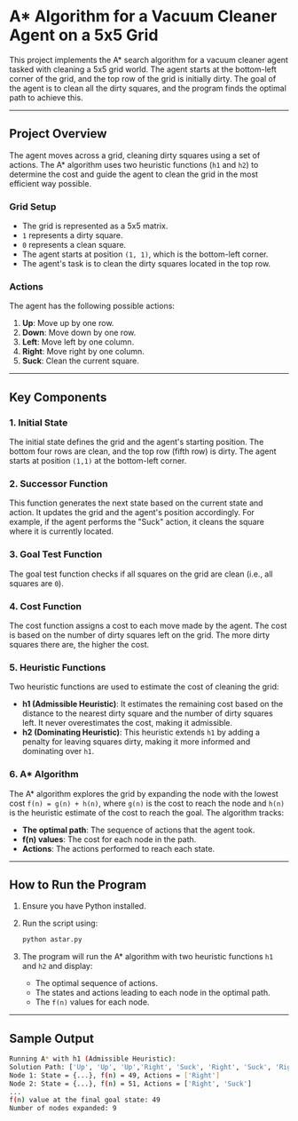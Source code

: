 # A\* Algorithm for a Vacuum Cleaner Agent on a 5x5 Grid

This project implements the A\* search algorithm for a vacuum cleaner agent tasked with cleaning a 5x5 grid world. The agent starts at the bottom-left corner of the grid, and the top row of the grid is initially dirty. The goal of the agent is to clean all the dirty squares, and the program finds the optimal path to achieve this.

---

## **Project Overview**

The agent moves across a grid, cleaning dirty squares using a set of actions. The A\* algorithm uses two heuristic functions (`h1` and `h2`) to determine the cost and guide the agent to clean the grid in the most efficient way possible.

### **Grid Setup**

- The grid is represented as a 5x5 matrix.
- `1` represents a dirty square.
- `0` represents a clean square.
- The agent starts at position `(1, 1)`, which is the bottom-left corner.
- The agent's task is to clean the dirty squares located in the top row.

### **Actions**

The agent has the following possible actions:

1. **Up**: Move up by one row.
2. **Down**: Move down by one row.
3. **Left**: Move left by one column.
4. **Right**: Move right by one column.
5. **Suck**: Clean the current square.

---

## **Key Components**

### **1. Initial State**

The initial state defines the grid and the agent's starting position. The bottom four rows are clean, and the top row (fifth row) is dirty. The agent starts at position `(1,1)` at the bottom-left corner.

### **2. Successor Function**

This function generates the next state based on the current state and action. It updates the grid and the agent's position accordingly. For example, if the agent performs the "Suck" action, it cleans the square where it is currently located.

### **3. Goal Test Function**

The goal test function checks if all squares on the grid are clean (i.e., all squares are `0`).

### **4. Cost Function**

The cost function assigns a cost to each move made by the agent. The cost is based on the number of dirty squares left on the grid. The more dirty squares there are, the higher the cost.

### **5. Heuristic Functions**

Two heuristic functions are used to estimate the cost of cleaning the grid:

- **h1 (Admissible Heuristic)**: It estimates the remaining cost based on the distance to the nearest dirty square and the number of dirty squares left. It never overestimates the cost, making it admissible.
- **h2 (Dominating Heuristic)**: This heuristic extends `h1` by adding a penalty for leaving squares dirty, making it more informed and dominating over `h1`.

### **6. A\* Algorithm**

The A\* algorithm explores the grid by expanding the node with the lowest cost `f(n) = g(n) + h(n)`, where `g(n)` is the cost to reach the node and `h(n)` is the heuristic estimate of the cost to reach the goal. The algorithm tracks:

- **The optimal path**: The sequence of actions that the agent took.
- **f(n) values**: The cost for each node in the path.
- **Actions**: The actions performed to reach each state.

---

## **How to Run the Program**

1. Ensure you have Python installed.
2. Run the script using:

   ```bash
   python astar.py
   ```

3. The program will run the A\* algorithm with two heuristic functions `h1` and `h2` and display:
   - The optimal sequence of actions.
   - The states and actions leading to each node in the optimal path.
   - The `f(n)` values for each node.

---

## **Sample Output**

```bash
Running A* with h1 (Admissible Heuristic):
Solution Path: ['Up', 'Up', 'Up','Right', 'Suck', 'Right', 'Suck', 'Right', 'Suck']
Node 1: State = {...}, f(n) = 49, Actions = ['Right']
Node 2: State = {...}, f(n) = 51, Actions = ['Right', 'Suck']
...
f(n) value at the final goal state: 49
Number of nodes expanded: 9
```
